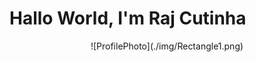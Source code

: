 <!---
RajCutinha/RajCutinha is a ✨ special ✨ repository because its `README.md` (this file) appears on your GitHub profile.
You can click the Preview link to take a look at your changes.
--->

# Hallo World, I'm Raj Cutinha

<div align="center">
![ProfilePhoto](./img/Rectangle1.png)
</div>
